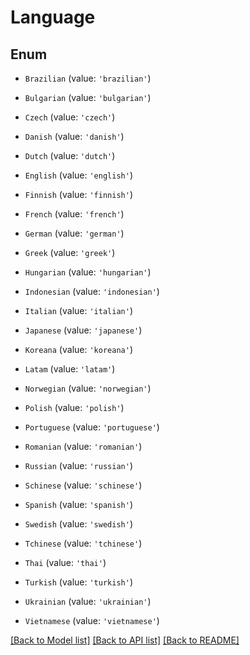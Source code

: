 # Language


## Enum

* `Brazilian` (value: `'brazilian'`)

* `Bulgarian` (value: `'bulgarian'`)

* `Czech` (value: `'czech'`)

* `Danish` (value: `'danish'`)

* `Dutch` (value: `'dutch'`)

* `English` (value: `'english'`)

* `Finnish` (value: `'finnish'`)

* `French` (value: `'french'`)

* `German` (value: `'german'`)

* `Greek` (value: `'greek'`)

* `Hungarian` (value: `'hungarian'`)

* `Indonesian` (value: `'indonesian'`)

* `Italian` (value: `'italian'`)

* `Japanese` (value: `'japanese'`)

* `Koreana` (value: `'koreana'`)

* `Latam` (value: `'latam'`)

* `Norwegian` (value: `'norwegian'`)

* `Polish` (value: `'polish'`)

* `Portuguese` (value: `'portuguese'`)

* `Romanian` (value: `'romanian'`)

* `Russian` (value: `'russian'`)

* `Schinese` (value: `'schinese'`)

* `Spanish` (value: `'spanish'`)

* `Swedish` (value: `'swedish'`)

* `Tchinese` (value: `'tchinese'`)

* `Thai` (value: `'thai'`)

* `Turkish` (value: `'turkish'`)

* `Ukrainian` (value: `'ukrainian'`)

* `Vietnamese` (value: `'vietnamese'`)

[[Back to Model list]](../README.md#documentation-for-models) [[Back to API list]](../README.md#documentation-for-api-endpoints) [[Back to README]](../README.md)

